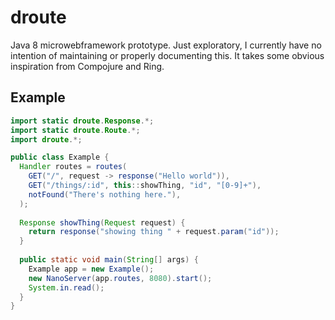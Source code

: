 droute
======

Java 8 microwebframework prototype.  Just exploratory, I currently have no intention of maintaining
or properly documenting this.  It takes some obvious inspiration from Compojure and Ring.

Example
-------

```java
import static droute.Response.*;
import static droute.Route.*;
import droute.*;

public class Example {
  Handler routes = routes(
    GET("/", request -> response("Hello world")),
    GET("/things/:id", this::showThing, "id", "[0-9]+"),
    notFound("There's nothing here."),
  );
  
  Response showThing(Request request) {
    return response("showing thing " + request.param("id"));
  }
  
  public static void main(String[] args) {
    Example app = new Example();
    new NanoServer(app.routes, 8080).start();
    System.in.read();
  }
}
```
